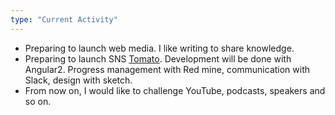 ```yaml
---
type: "Current Activity"
---
```


* Preparing to launch web media. I like writing to share knowledge.
* Preparing to launch SNS <a href="https://tomato.social/" target="_blank">Tomato</a>. Development will be done with Angular2. Progress management with Red mine, communication with Slack, design with sketch.
* From now on, I would like to challenge YouTube, podcasts, speakers and so on.